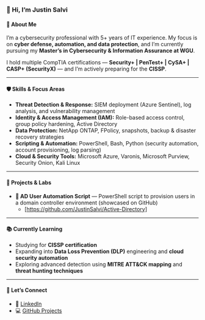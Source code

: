 ### 👋 Hi, I’m Justin Salvi  

#### 🔐 About Me  
I’m a cybersecurity professional with 5+ years of IT experience. My focus is on **cyber defense, automation, and data protection**, and I’m currently pursuing my **Master’s in Cybersecurity & Information Assurance at WGU**.  

I hold multiple CompTIA certifications — **Security+ | PenTest+ | CySA+ | CASP+ (SecurityX)** — and I’m actively preparing for the **CISSP**.

---

#### 🛡️ Skills & Focus Areas  
- **Threat Detection & Response:** SIEM deployment (Azure Sentinel), log analysis, and vulnerability management  
- **Identity & Access Management (IAM):** Role-based access control, group policy hardening, Active Directory  
- **Data Protection:** NetApp ONTAP, FPolicy, snapshots, backup & disaster recovery strategies  
- **Scripting & Automation:** PowerShell, Bash, Python (security automation, account provisioning, log parsing)  
- **Cloud & Security Tools:** Microsoft Azure, Varonis, Microsoft Purview, Security Onion, Kali Linux  

---

#### 🧪 Projects & Labs    
- **👥 AD User Automation Script** — PowerShell script to provision users in a domain controller environment (showcased on GitHub)
    - [https://github.com/JustinSalvi/Active-Directory]

---

#### 📚 Currently Learning  
- Studying for **CISSP certification**  
- Expanding into **Data Loss Prevention (DLP)** engineering and **cloud security automation**  
- Exploring advanced detection using **MITRE ATT&CK mapping** and **threat hunting techniques**  

---

#### 🤝 Let’s Connect  
- 🔗 [LinkedIn](https://www.linkedin.com/in/justinsalvi/)  
- 💻 [GitHub Projects](https://github.com/JustinSalvi)  

